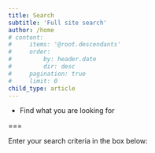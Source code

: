 ```yaml
---
title: Search
subtitle: 'Full site search'
author: /home
# content:
#     items: '@root.descendants'
#     order:
#         by: header.date
#         dir: desc
#     pagination: true
#     limit: 0
child_type: article
---
```


- Find what you are looking for

===

Enter your search criteria in the box below:
